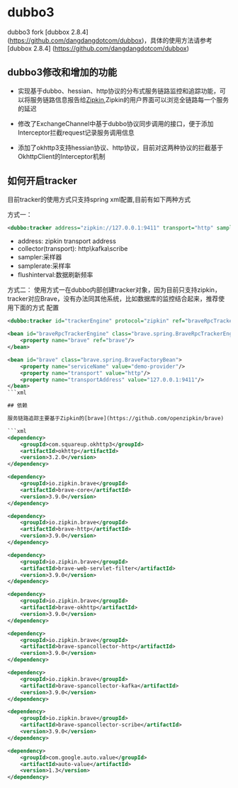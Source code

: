 # dubbo3

dubbo3 fork [dubbox 2.8.4] (https://github.com/dangdangdotcom/dubbox)，具体的使用方法请参考[dubbox 2.8.4] (https://github.com/dangdangdotcom/dubbox)

## dubbo3修改和增加的功能

* 实现基于dubbo、hessian、http协议的分布式服务链路监控和追踪功能，可以将服务链路信息报告给[Zipkin](http://zipkin.io/),Zipkin的用户界面可以浏览全链路每一个服务的延迟

* 修改了ExchangeChannel中基于dubbo协议同步调用的接口，便于添加Interceptor拦截request记录服务调用信息

* 添加了okhttp3支持hessian协议、http协议，目前对这两种协议的拦截基于OkhttpClient的Interceptor机制

## 如何开启tracker

目前tracker的使用方式只支持spring xml配置,目前有如下两种方式

方式一：
```xml
<dubbo:tracker address="zipkin://127.0.0.1:9411" transport="http" sampler="counting" samplerate="1.0" flushinterval="2"/>
```

* address: zipkin transport address
* collector(transport): http\kafka\scribe
* sampler:采样器
* samplerate:采样率
* flushinterval:数据刷新频率

方式二：
使用方式一在dubbo内部创建tracker对象，因为目前只支持zipkin，tracker对应Brave，没有办法同其他系统，比如数据库的监控结合起来，推荐使用下面的方式
配置
```xml
<dubbo:tracker id="trackerEngine" protocol="zipkin" ref="braveRpcTrackerEngine"/>

<bean id="braveRpcTrackerEngine" class="brave.spring.BraveRpcTrackerEngineFactoryBean">
    <property name="brave" ref="brave"/>
</bean>

<bean id="brave" class="brave.spring.BraveFactoryBean">
    <property name="serviceName" value="demo-provider"/>
    <property name="transport" value="http"/>
    <property name="transportAddress" value="127.0.0.1:9411"/>
</bean>
```xml

## 依赖

服务链路追踪主要基于Zipkin的[brave](https://github.com/openzipkin/brave)

```xml
<dependency>
    <groupId>com.squareup.okhttp3</groupId>
    <artifactId>okhttp</artifactId>
    <version>3.2.0</version>
</dependency>

<dependency>
    <groupId>io.zipkin.brave</groupId>
    <artifactId>brave-core</artifactId>
    <version>3.9.0</version>
</dependency>

<dependency>
    <groupId>io.zipkin.brave</groupId>
    <artifactId>brave-http</artifactId>
    <version>3.9.0</version>
</dependency>

<dependency>
    <groupId>io.zipkin.brave</groupId>
    <artifactId>brave-web-servlet-filter</artifactId>
    <version>3.9.0</version>
</dependency>

<dependency>
    <groupId>io.zipkin.brave</groupId>
    <artifactId>brave-okhttp</artifactId>
    <version>3.9.0</version>
</dependency>

<dependency>
    <groupId>io.zipkin.brave</groupId>
    <artifactId>brave-spancollector-http</artifactId>
    <version>3.9.0</version>
</dependency>

<dependency>
    <groupId>io.zipkin.brave</groupId>
    <artifactId>brave-spancollector-kafka</artifactId>
    <version>3.9.0</version>
</dependency>

<dependency>
    <groupId>io.zipkin.brave</groupId>
    <artifactId>brave-spancollector-scribe</artifactId>
    <version>3.9.0</version>
</dependency>

<dependency>
    <groupId>com.google.auto.value</groupId>
    <artifactId>auto-value</artifactId>
    <version>1.3</version>
</dependency>
```

